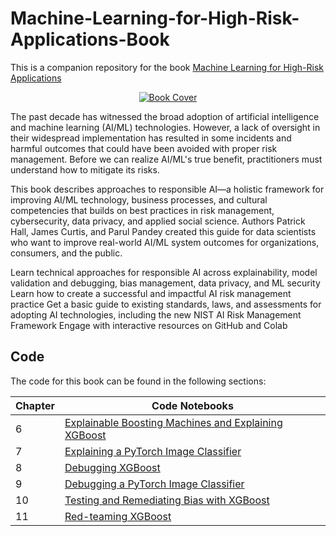 # Machine-Learning-for-High-Risk-Applications-Book

This is a companion repository for the book [Machine Learning for High-Risk Applications](https://learning.oreilly.com/library/view/machine-learning-for/9781098102425/)

<div align="center">

[![Book Cover](https://github.com/ml-for-high-risk-apps-book/Machine-Learning-for-High-Risk-Applications-Book/blob/main/book.jpg)](https://www.amazon.com/Machine-Learning-High-Risk-Applications-Responsible/dp/1098102436)
  
</div>

The past decade has witnessed the broad adoption of artificial intelligence and machine learning (AI/ML) technologies. However, a lack of oversight in their widespread implementation has resulted in some incidents and harmful outcomes that could have been avoided with proper risk management. Before we can realize AI/ML's true benefit, practitioners must understand how to mitigate its risks.

This book describes approaches to responsible AI—a holistic framework for improving AI/ML technology, business processes, and cultural competencies that builds on best practices in risk management, cybersecurity, data privacy, and applied social science. Authors Patrick Hall, James Curtis, and Parul Pandey created this guide for data scientists who want to improve real-world AI/ML system outcomes for organizations, consumers, and the public.

Learn technical approaches for responsible AI across explainability, model validation and debugging, bias management, data privacy, and ML security
Learn how to create a successful and impactful AI risk management practice
Get a basic guide to existing standards, laws, and assessments for adopting AI technologies, including the new NIST AI Risk Management Framework
Engage with interactive resources on GitHub and Colab

## Code

The code for this book can be found in the following sections:


| Chapter | Code Notebooks |
| ------- | -------------- |
| 6       | [Explainable Boosting Machines and Explaining XGBoost]([link-to-notebook-6](https://github.com/ml-for-high-risk-apps-book/Machine-Learning-for-High-Risk-Applications-Book/tree/main/code/Chapter-6)) |
| 7       | [Explaining a PyTorch Image Classifier]([link-to-notebook-7](https://github.com/ml-for-high-risk-apps-book/Machine-Learning-for-High-Risk-Applications-Book/tree/main/code/Chapter-7%20%26%209)) |
| 8       | [Debugging XGBoost]([link-to-notebook-8](https://github.com/ml-for-high-risk-apps-book/Machine-Learning-for-High-Risk-Applications-Book/tree/main/code/Chapter-8)) |
| 9       | [Debugging a PyTorch Image Classifier]([link-to-notebook-9](https://github.com/ml-for-high-risk-apps-book/Machine-Learning-for-High-Risk-Applications-Book/tree/main/code/Chapter-7%20%26%209)) |
| 10      | [Testing and Remediating Bias with XGBoost]([link-to-notebook-10](https://github.com/ml-for-high-risk-apps-book/Machine-Learning-for-High-Risk-Applications-Book/tree/main/code/Chapter-10)) |
| 11      | [Red-teaming XGBoost]([link-to-notebook-11](https://github.com/ml-for-high-risk-apps-book/Machine-Learning-for-High-Risk-Applications-Book/tree/main/code/Chapter-11)) |
